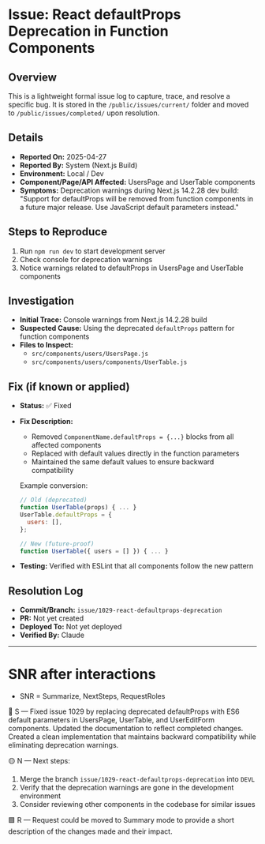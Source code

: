 # Issue: React defaultProps Deprecation in Function Components

## Overview
This is a lightweight formal issue log to capture, trace, and resolve a specific bug. It is stored in the `/public/issues/current/` folder and moved to `/public/issues/completed/` upon resolution.

## Details
- **Reported On:** 2025-04-27
- **Reported By:** System (Next.js Build)
- **Environment:** Local / Dev 
- **Component/Page/API Affected:** UsersPage and UserTable components
- **Symptoms:** Deprecation warnings during Next.js 14.2.28 dev build: "Support for defaultProps will be removed from function components in a future major release. Use JavaScript default parameters instead."

## Steps to Reproduce
1. Run `npm run dev` to start development server
2. Check console for deprecation warnings
3. Notice warnings related to defaultProps in UsersPage and UserTable components

## Investigation
- **Initial Trace:** Console warnings from Next.js 14.2.28 build
- **Suspected Cause:** Using the deprecated `defaultProps` pattern for function components
- **Files to Inspect:** 
  - `src/components/users/UsersPage.js`
  - `src/components/users/components/UserTable.js`

## Fix (if known or applied)
- **Status:** ✅ Fixed
- **Fix Description:** 
  - Removed `ComponentName.defaultProps = {...}` blocks from all affected components
  - Replaced with default values directly in the function parameters
  - Maintained the same default values to ensure backward compatibility

  Example conversion:
  ```javascript
  // Old (deprecated)
  function UserTable(props) { ... }
  UserTable.defaultProps = {
    users: [],
  };
  
  // New (future-proof)
  function UserTable({ users = [] }) { ... }
  ```

- **Testing:** Verified with ESLint that all components follow the new pattern

## Resolution Log
- **Commit/Branch:** `issue/1029-react-defaultprops-deprecation`
- **PR:** Not yet created
- **Deployed To:** Not yet deployed
- **Verified By:** Claude

---

# SNR after interactions
- SNR = Summarize, NextSteps, RequestRoles

🔷 S — Fixed issue 1029 by replacing deprecated defaultProps with ES6 default parameters in UsersPage, UserTable, and UserEditForm components. Updated the documentation to reflect completed changes. Created a clean implementation that maintains backward compatibility while eliminating deprecation warnings.

🟡 N — Next steps:
1. Merge the branch `issue/1029-react-defaultprops-deprecation` into `DEVL`
2. Verify that the deprecation warnings are gone in the development environment
3. Consider reviewing other components in the codebase for similar issues

🟩 R — Request could be moved to Summary mode to provide a short description of the changes made and their impact.